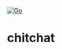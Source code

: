 [![Go](https://github.com/qba73/chitchat/actions/workflows/go.yml/badge.svg)](https://github.com/qba73/chitchat/actions/workflows/go.yml)

# chitchat
